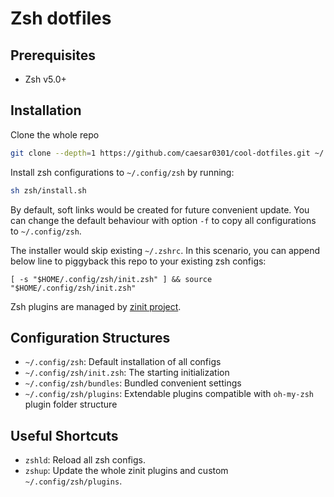 # Zsh dotfiles

## Prerequisites

* Zsh v5.0+

## Installation

Clone the whole repo

```bash
git clone --depth=1 https://github.com/caesar0301/cool-dotfiles.git ~/.dotfiles
```

Install zsh configurations to `~/.config/zsh` by running:

```bash
sh zsh/install.sh
```

By default, soft links would be created for future convenient update. You can change the default behaviour with option `-f` to copy all configurations to `~/.config/zsh`.

The installer would skip existing `~/.zshrc`. In this scenario, you can append below line to piggyback this repo to your existing zsh configs:

```
[ -s "$HOME/.config/zsh/init.zsh" ] && source "$HOME/.config/zsh/init.zsh"
```

Zsh plugins are managed by [zinit project](https://github.com/zdharma-continuum/zinit.git).

## Configuration Structures

* `~/.config/zsh`: Default installation of all configs
* `~/.config/zsh/init.zsh`: The starting initialization
* `~/.config/zsh/bundles`: Bundled convenient settings
* `~/.config/zsh/plugins`: Extendable plugins compatible with `oh-my-zsh` plugin folder structure

## Useful Shortcuts

* `zshld`: Reload all zsh configs.
* `zshup`: Update the whole zinit plugins and custom `~/.config/zsh/plugins`.
